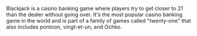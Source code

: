 Blackjack is a casino banking game where players try to get closer to 21 than the dealer without going over. It's the most popular casino banking game in the world and is part of a family of games called "twenty-one" that also includes pontoon, vingt-et-un, and Ochko.